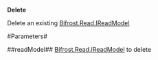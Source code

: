 **Delete**

Delete an existing [Bifrost.Read.IReadModel](Bifrost.Read.IReadModel)

#Parameters#


##readModel##
[Bifrost.Read.IReadModel](Bifrost.Read.IReadModel) to delete
